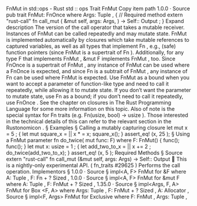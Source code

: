 FnMut in std::ops - Rust
std
::
ops
Trait
FnMut
Copy item path
1.0.0
·
Source
pub trait FnMut<Args>:
FnOnce
<Args>
where
    Args:
Tuple
,
{
    // Required method
    extern "rust-call" fn
call_mut
(
        &mut self,
        args: Args,
    ) -> Self::
Output
;
}
Expand description
The version of the call operator that takes a mutable receiver.
Instances of
FnMut
can be called repeatedly and may mutate state.
FnMut
is implemented automatically by closures which take mutable
references to captured variables, as well as all types that implement
Fn
, e.g., (safe)
function pointers
(since
FnMut
is a supertrait of
Fn
). Additionally, for any type
F
that implements
FnMut
,
&mut F
implements
FnMut
, too.
Since
FnOnce
is a supertrait of
FnMut
, any instance of
FnMut
can be
used where a
FnOnce
is expected, and since
Fn
is a subtrait of
FnMut
, any instance of
Fn
can be used where
FnMut
is expected.
Use
FnMut
as a bound when you want to accept a parameter of function-like
type and need to call it repeatedly, while allowing it to mutate state.
If you don’t want the parameter to mutate state, use
Fn
as a
bound; if you don’t need to call it repeatedly, use
FnOnce
.
See the
chapter on closures in
The Rust Programming Language
for
some more information on this topic.
Also of note is the special syntax for
Fn
traits (e.g.
Fn(usize, bool) -> usize
). Those interested in the technical details of
this can refer to
the relevant section in the
Rustonomicon
.
§
Examples
§
Calling a mutably capturing closure
let
mut
x =
5
;
{
let
mut
square_x = || x
*
= x;
    square_x();
}
assert_eq!
(x,
25
);
§
Using a
FnMut
parameter
fn
do_twice<F>(
mut
func: F)
where
F: FnMut()
{
    func();
    func();
}
let
mut
x: usize =
1
;
{
let
add_two_to_x = || x +=
2
;
    do_twice(add_two_to_x);
}
assert_eq!
(x,
5
);
Required Methods
§
Source
extern "rust-call" fn
call_mut
(&mut self, args: Args) -> Self::
Output
🔬
This is a nightly-only experimental API. (
fn_traits
#29625
)
Performs the call operation.
Implementors
§
1.0.0
·
Source
§
impl<A, F>
FnMut
<A> for
&F
where
    A:
Tuple
,
    F:
Fn
<A> + ?
Sized
,
1.0.0
·
Source
§
impl<A, F>
FnMut
<A> for
&mut F
where
    A:
Tuple
,
    F:
FnMut
<A> + ?
Sized
,
1.35.0
·
Source
§
impl<Args, F, A>
FnMut
<Args> for
Box
<F, A>
where
    Args:
Tuple
,
    F:
FnMut
<Args> + ?
Sized
,
    A:
Allocator
,
Source
§
impl<F, Args>
FnMut
<Args> for
Exclusive
<F>
where
    F:
FnMut
<Args>,
    Args:
Tuple
,